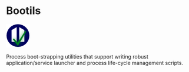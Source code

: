 # Bootils

![logo](https://raw.githubusercontent.com/Build-The-Web/bootils/master/docs/_static/img/logo-64.png)

Process boot-strapping utilities that support writing
robust application/service launcher and
process life-cycle management scripts.
